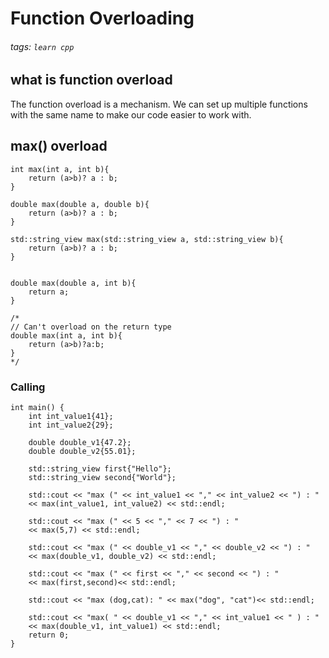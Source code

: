 # Function Overloading
###### tags: `learn cpp`
## what is function overload
The function overload is a mechanism. We can set up multiple functions with the same name to make our code easier to work with.
## max() overload
```cpp=
int max(int a, int b){
    return (a>b)? a : b;
}

double max(double a, double b){
    return (a>b)? a : b;
}

std::string_view max(std::string_view a, std::string_view b){
    return (a>b)? a : b;
}


double max(double a, int b){
    return a;
}

/*
// Can't overload on the return type
double max(int a, int b){
    return (a>b)?a:b;
}
*/
```
### Calling
```cpp=
int main() {
    int int_value1{41};
    int int_value2{29};

    double double_v1{47.2};
    double double_v2{55.01};

    std::string_view first{"Hello"};
    std::string_view second{"World"};

    std::cout << "max (" << int_value1 << "," << int_value2 << ") : "
    << max(int_value1, int_value2) << std::endl;

    std::cout << "max (" << 5 << "," << 7 << ") : "
    << max(5,7) << std::endl;

    std::cout << "max (" << double_v1 << "," << double_v2 << ") : "
    << max(double_v1, double_v2) << std::endl;

    std::cout << "max (" << first << "," << second << ") : "
    << max(first,second)<< std::endl;

    std::cout << "max (dog,cat): " << max("dog", "cat")<< std::endl;

    std::cout << "max( " << double_v1 << "," << int_value1 << " ) : "
    << max(double_v1, int_value1) << std::endl;
    return 0;
}
```